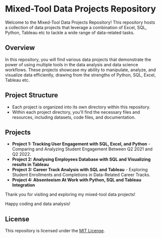 # Mixed-Tool Data Projects Repository

Welcome to the Mixed-Tool Data Projects Repository! This repository hosts a collection of data projects that leverage a combination of Excel, SQL, Python, Tableau etc to tackle a wide range of data-related tasks.

## Overview

In this repository, you will find various data projects that demonstrate the power of using multiple tools in the data analysis and data science workflows. These projects showcase my ability to manipulate, analyze, and visualize data efficiently, drawing from the strengths of Python, SQL, Excel, Tableau etc.

## Project Structure

- Each project is organized into its own directory within this repository.
- Within each project directory, you'll find the necessary files and resources, including datasets, code files, and documentation.


## Projects

- **Project 1: Tracking User Engagement with SQL, Excel, and Python** - Comparing and Analyzing Student Engagement Between Q2 2021 and Q2 2022.
- **Project 2: Analysing Employees Database with SQL and Visualizing results in Tableau**
- **Project 3: Career Track Analysis with SQL and Tableau** - Exploring Student Enrollments and Completions in Data-Related Career Tracks.
- **Project 4: Absenteeism At Work with Python, SQL and Tableau Integration**





Thank you for visiting and exploring my mixed-tool data projects!

Happy coding and data analysis!

## License

This repository is licensed under the [MIT License](LICENSE).
